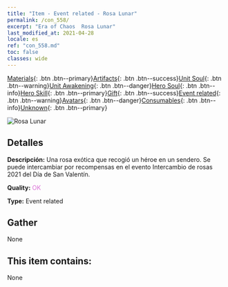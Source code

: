 ```yaml
---
title: "Item - Event related - Rosa Lunar"
permalink: /con_558/
excerpt: "Era of Chaos  Rosa Lunar"
last_modified_at: 2021-04-28
locale: es
ref: "con_558.md"
toc: false
classes: wide
---
```

 [Materials](/ItemsES/){: .btn .btn--primary}[Artifacts](/ItemsES/Artifacts/){: .btn .btn--success}[Unit Soul](/ItemsES/UnitSoul/){: .btn .btn--warning}[Unit Awakening](/ItemsES/UnitAwakening/){: .btn .btn--danger}[Hero Soul](/ItemsES/HeroSoul/){: .btn .btn--info}[Hero Skill](/ItemsES/HeroSkill/){: .btn .btn--primary}[Gift](/ItemsES/Gift/){: .btn .btn--success}[Event related](/ItemsES/Events/){: .btn .btn--warning}[Avatars](/ItemsES/Avatars/){: .btn .btn--danger}[Consumables](/ItemsES/Consumables/){: .btn .btn--info}[Unknown](/ItemsES/Unknown/){: .btn .btn--primary}

 ![Rosa Lunar](/images/t/i_3059.png)

## Detalles
 **Descripción:** Una rosa exótica que recogió un héroe en un sendero. Se puede intercambiar por recompensas en el evento Intercambio de rosas 2021 del Día de San Valentín.

 **Quality:** <span style="color: #DA70D6">OK</span>

 **Type:** Event related

## Gather

  None

## This item contains:

  None

